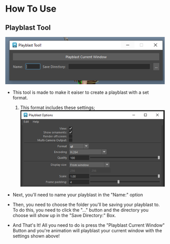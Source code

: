 # How To Use

## Playblast Tool

![PlayblastTool](assets/PlayblastToolPNG.PNG)

* This tool is made to make it eaiser to create a playblast with a set format.
    1. This format includes these settings;
        ![](assets/PlayblastToolSettings.PNG)

* Next, you'll need to name your playblast in the "Name:" option
* Then, you need to choose the folder you'll be saving your playblast to. To do this, you need to click the "..." button and the directory you choose will show up in the "Save Directory:" Box.
* And That's It! All you need to do is press the "Playblast Current Window" Button and you're animation will playblast your current window with the settings shown above! 